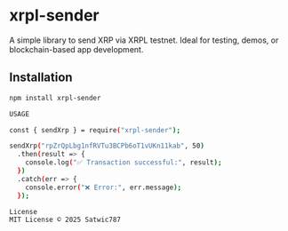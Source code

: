 # xrpl-sender

A simple library to send XRP via XRPL testnet. Ideal for testing, demos, or blockchain-based app development.

## Installation

```bash
npm install xrpl-sender

USAGE

const { sendXrp } = require("xrpl-sender");

sendXrp("rpZrQpLbg1nfRVTu3BCPb6oT1vUKn11kab", 50)
  .then(result => {
    console.log("✅ Transaction successful:", result);
  })
  .catch(err => {
    console.error("❌ Error:", err.message);
  });

License
MIT License © 2025 Satwic787
